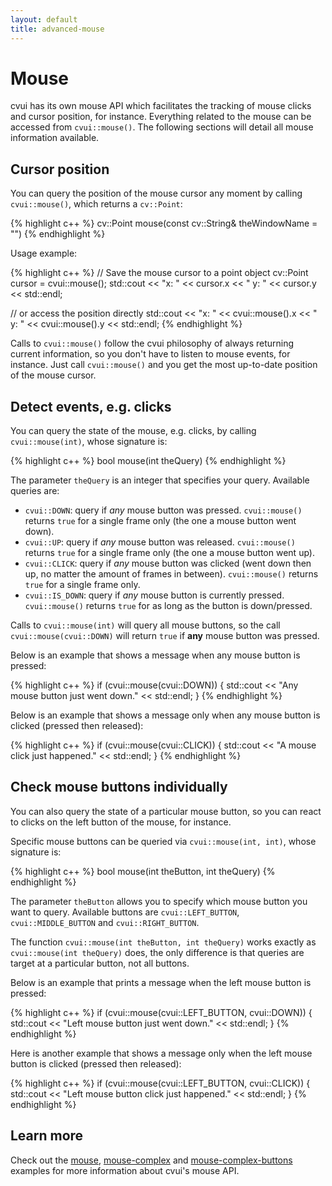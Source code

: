 ```yaml
---
layout: default
title: advanced-mouse
---
```


# Mouse

cvui has its own mouse API which facilitates the tracking of mouse clicks and cursor position, for instance. Everything related to the mouse can be accessed from `cvui::mouse()`. The following sections will detail all mouse information available.

## Cursor position

You can query the position of the mouse cursor any moment by calling `cvui::mouse()`, which returns a `cv::Point`:

{% highlight c++ %}
cv::Point mouse(const cv::String& theWindowName = "")
{% endhighlight %}

Usage example:

{% highlight c++ %}
// Save the mouse cursor to a point object
cv::Point cursor = cvui::mouse();
std::cout << "x: " << cursor.x << " y: " << cursor.y << std::endl;

// or access the position directly
std::cout << "x: " << cvui::mouse().x << " y: " << cvui::mouse().y << std::endl;
{% endhighlight %}

Calls to `cvui::mouse()` follow the cvui philosophy of always returning current information, so you don't have to listen to mouse events, for instance. Just call `cvui::mouse()` and you get the most up-to-date position of the mouse cursor.

## Detect events, e.g. clicks

You can query the state of the mouse, e.g. clicks, by calling `cvui::mouse(int)`, whose signature is:

{% highlight c++ %}
bool mouse(int theQuery)
{% endhighlight %}

The parameter `theQuery` is an integer that specifies your query. Available queries are:

* `cvui::DOWN`: query if *any* mouse button was pressed. `cvui::mouse()` returns `true` for a single frame only (the one a mouse button went down).
* `cvui::UP`: query if *any* mouse button was released. `cvui::mouse()` returns `true` for a single frame only (the one a mouse button went up).
* `cvui::CLICK`: query if *any* mouse button was clicked (went down then up, no matter the amount of frames in between). `cvui::mouse()` returns `true` for a single frame only.
* `cvui::IS_DOWN`: query if *any* mouse button is currently pressed. `cvui::mouse()` returns `true` for as long as the button is down/pressed.

<div class="notice--info">Calls to <code>cvui::mouse(int)</code> will query all mouse buttons, so the call <code>cvui::mouse(cvui::DOWN)</code> will return <code>true</code> if <strong>any</strong> mouse button was pressed.</div>

Below is an example that shows a message when any mouse button is pressed:

{% highlight c++ %}
if (cvui::mouse(cvui::DOWN)) {
	std::cout << "Any mouse button just went down." << std::endl;
}
{% endhighlight %}

Below is an example that shows a message only when any mouse button is clicked (pressed then released):

{% highlight c++ %}
if (cvui::mouse(cvui::CLICK)) {
	std::cout << "A mouse click just happened." << std::endl;
}
{% endhighlight %}

## Check mouse buttons individually

You can also query the state of a particular mouse button, so you can react to clicks on the left button of the mouse, for instance.

Specific mouse buttons can be queried via `cvui::mouse(int, int)`, whose signature is:

{% highlight c++ %}
bool mouse(int theButton, int theQuery)
{% endhighlight %}

The parameter `theButton` allows you to specify which mouse button you want to query. Available buttons are `cvui::LEFT_BUTTON`, `cvui::MIDDLE_BUTTON` and `cvui::RIGHT_BUTTON`.

The function `cvui::mouse(int theButton, int theQuery)` works exactly as `cvui::mouse(int theQuery)` does, the only difference is that queries are target at a particular button, not all buttons.

Below is an example that prints a message when the left mouse button is pressed:

{% highlight c++ %}
if (cvui::mouse(cvui::LEFT_BUTTON, cvui::DOWN)) {
	std::cout << "Left mouse button just went down." << std::endl;
}
{% endhighlight %}

Here is another example that shows a message only when the left mouse button is clicked (pressed then released):

{% highlight c++ %}
if (cvui::mouse(cvui::LEFT_BUTTON, cvui::CLICK)) {
	std::cout << "Left mouse button click just happened." << std::endl;
}
{% endhighlight %}

## Learn more

Check out the [mouse](https://github.com/Dovyski/cvui/tree/master/example/src/mouse), [mouse-complex](https://github.com/Dovyski/cvui/tree/master/example/src/mouse-complex) and [mouse-complex-buttons](https://github.com/Dovyski/cvui/tree/master/example/src/mouse-complex-buttons) examples for more information about cvui's mouse API.
